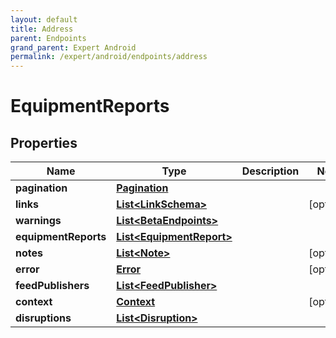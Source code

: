 ```yaml
---
layout: default
title: Address
parent: Endpoints
grand_parent: Expert Android
permalink: /expert/android/endpoints/address
---
```


# EquipmentReports

## Properties
Name | Type | Description | Notes
------------ | ------------- | ------------- | -------------
**pagination** | [**Pagination**](Pagination.md) |  | 
**links** | [**List&lt;LinkSchema&gt;**](LinkSchema.md) |  |  [optional]
**warnings** | [**List&lt;BetaEndpoints&gt;**](BetaEndpoints.md) |  | 
**equipmentReports** | [**List&lt;EquipmentReport&gt;**](EquipmentReport.md) |  | 
**notes** | [**List&lt;Note&gt;**](Note.md) |  |  [optional]
**error** | [**Error**](Error.md) |  |  [optional]
**feedPublishers** | [**List&lt;FeedPublisher&gt;**](FeedPublisher.md) |  | 
**context** | [**Context**](Context.md) |  |  [optional]
**disruptions** | [**List&lt;Disruption&gt;**](Disruption.md) |  | 



